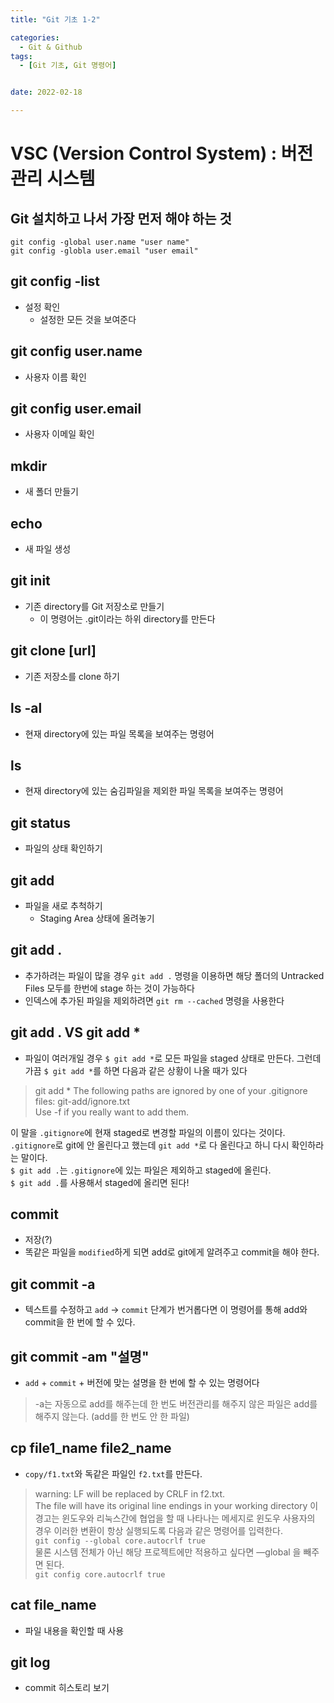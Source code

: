 ```yaml
---
title: "Git 기초 1-2" 

categories:
  - Git & Github
tags:
  - [Git 기초, Git 명령어]


date: 2022-02-18

---
```



# VSC (Version Control System) : 버전 관리 시스템

## Git 설치하고 나서 가장 먼저 해야 하는 것
`git config -global user.name "user name"`  
`git config -globla user.email "user email"`


## git config -list
- 설정 확인
    - 설정한 모든 것을 보여준다

## git config user.name
- 사용자 이름 확인

## git config user.email
- 사용자 이메일 확인

## mkdir
- 새 폴더 만들기

## echo
- 새 파일 생성

## git init
- 기존 directory를 Git 저장소로 만들기
    - 이 명령어는 .git이라는 하위 directory를 만든다

## git clone [url]
- 기존 저장소를 clone 하기

## ls -al
- 현재 directory에 있는 파일 목록을 보여주는 명령어

## ls
- 현재 directory에 있는 숨김파일을 제외한 파일 목록을 보여주는 명령어

## git status
- 파일의 상태 확인하기

## git add
- 파일을 새로 추척하기
    - Staging Area 상태에 올려놓기

## git add .
- 추가하려는 파일이 많을 경우 `git add .` 명령을 이용하면 해당 폴더의 Untracked Files 모두를 한번에 stage 하는 것이 가능하다
- 인덱스에 추가된 파일을 제외하려면 `git rm --cached` 명령을 사용한다

## git add . VS git add *
- 파일이 여러개일 경우 `$ git add *`로 모든 파일을 staged 상태로 만든다.  그런데 가끔 `$ git add *`를 하면 다음과 같은 상황이 나올 때가 있다
> git add * The following paths are ignored by one of your .gitignore files: git-add/ignore.txt  
> Use -f if you really want to add them.  

이 말을 `.gitignore`에 현재 staged로 변경할 파일의 이름이 있다는 것이다.  
`.gitignore`로 git에 안 올린다고 했는데 `git add *`로 다 올린다고 하니 다시 확인하라는 말이다.  
`$ git add .`는 `.gitignore`에 있는 파일은 제외하고 staged에 올린다.  
`$ git add .`를 사용해서 staged에 올리면 된다!

  
## commit
- 저장(?)
- 똑같은 파일을 `modified`하게 되면 add로 git에게 알려주고 commit을 해야 한다.  

##  git commit -a
- 텍스트를 수정하고 `add` → `commit` 단계가 번거롭다면 이 명령어를 통해 add와 commit을 한 번에 할 수 있다.

## git commit -am "설명"
- `add` + `commit` + 버전에 맞는 설명을 한 번에 할 수 있는 명령어다
> -a는 자동으로 add를 해주는데 한 번도 버전관리를 해주지 않은 파일은 add를 해주지 않는다. (add를 한 번도 안 한 파일)

## cp file1_name file2_name
- `copy/f1.txt`와 독같은 파일인 `f2.txt`를 만든다.

> warning: LF will be replaced by CRLF in f2.txt.  
The file will have its original line endings in your working directory
이 경고는 윈도우와 리눅스간에 협업을 할 때 나타나는 메세지로 윈도우 사용자의 경우 이러한 변환이 항상 실행되도록 다음과 같은 명령어를 입력한다.  
`git config --global core.autocrlf true`  
물론 시스템 전체가 아닌 해당 프로젝트에만 적용하고 싶다면 —global 을 빼주면 된다.  
`git config core.autocrlf true`
  
  
## cat file_name
- 파일 내용을 확인할 때 사용

## git log
- commit 히스토리 보기


